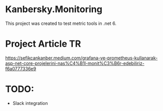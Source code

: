 # Kanbersky.Monitoring
  This project was created to test metric tools in .net 6.

# Project Article TR
https://sefikcankanber.medium.com/grafana-ve-prometheus-kullanarak-asp-net-core-projelerini-nas%C4%B1l-monit%C3%B6r-edebiliriz-f6a0777336e9

# TODO:
- Slack integration
